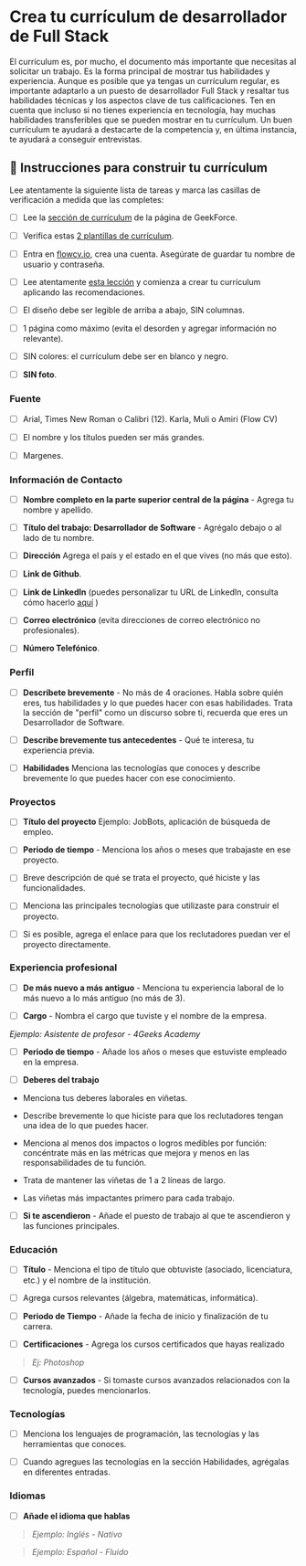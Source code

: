 # Crea tu currículum de desarrollador de Full Stack 

El currículum es, por mucho, el documento más importante que necesitas al solicitar un trabajo. Es la forma principal de mostrar tus habilidades y experiencia. Aunque es posible que ya tengas un currículum regular, es importante adaptarlo a un puesto de desarrollador Full Stack y resaltar tus habilidades técnicas y los aspectos clave de tus calificaciones. Ten en cuenta que incluso si no tienes experiencia en tecnología, hay muchas habilidades transferibles que se pueden mostrar en tu currículum. Un buen currículum te ayudará a destacarte de la competencia y, en última instancia, te ayudará a conseguir entrevistas. 

## 📝 Instrucciones para construir tu currículum

Lee atentamente la siguiente lista de tareas y marca las casillas de verificación a medida que las completes:

- [ ] Lee la [sección de currículum](https://4geeksacademy.notion.site/About-your-resume-af7f45a072154f459be8909b725241b3) de la página de GeekForce.

- [ ] Verifica estas [2 plantillas de currículum](https://drive.google.com/drive/folders/1YHKHoAqF4o8dk_1Fw5fLgtRvftEiTUun?usp=sharing).

- [ ] Entra en [flowcv.io](https://app.flowcv.com/), crea una cuenta. Asegúrate de guardar tu nombre de usuario y contraseña.
 
- [ ] Lee atentamente [esta lección](https://content.breatheco.de/en/lesson/making-an-amazing-resume) y comienza a crear tu currículum aplicando las recomendaciones.

- [ ] El diseño debe ser legible de arriba a abajo, SIN columnas.

- [ ] 1 página como máximo (evita el desorden y agregar información no relevante).

- [ ] SIN colores: el currículum debe ser en blanco y negro.

- [ ] **SIN foto**.

### Fuente

- [ ] Arial, Times New Roman o Calibri (12). Karla, Muli o Amiri (Flow CV)

- [ ] El nombre y los títulos pueden ser más grandes. 

- [ ] Margenes.

### Información de Contacto

- [ ] **Nombre completo en la parte superior central de la página** - Agrega tu nombre y apellido.

- [ ] **Título del trabajo: Desarrollador de Software** - Agrégalo debajo o al lado de tu nombre.

- [ ] **Dirección** Agrega el país y el estado en el que vives (no más que esto).

- [ ] **Link de Github**.

- [ ] **Link de LinkedIn** (puedes personalizar tu URL de LinkedIn, consulta cómo hacerlo [aquí](https://www.linkedin.com/help/linkedin/answer/a542685/manage-your-public-profile-url?lang=en) )  
- [ ] **Correo electrónico** (evita direcciones de correo electrónico no profesionales).

- [ ] **Número Telefónico**.

### Perfil 

- [ ] **Descríbete brevemente** - No más de 4 oraciones. Habla sobre quién eres, tus habilidades y lo que puedes hacer con esas habilidades. Trata la sección de "perfil" como un discurso sobre ti, recuerda que eres un Desarrollador de Software.

- [ ] **Describe brevemente tus antecedentes** - Qué te interesa, tu experiencia previa.
	
- [ ] **Habilidades** Menciona las tecnologías que conoces y describe brevemente lo que puedes hacer con ese conocimiento. 

### Proyectos

- [ ] **Título del proyecto** Ejemplo: JobBots, aplicación de búsqueda de empleo.

- [ ] **Periodo de tiempo** - Menciona los años o meses que trabajaste en ese proyecto.

- [ ] Breve descripción de qué se trata el proyecto, qué hiciste y las funcionalidades.

- [ ] Menciona las principales tecnologías que utilizaste para construir el proyecto.

- [ ] Si es posible, agrega el enlace para que los reclutadores puedan ver el proyecto directamente.

### Experiencia profesional

- [ ] **De más nuevo a más antiguo** - Menciona tu experiencia laboral de lo más nuevo a lo más antiguo (no más de 3).

- [ ] **Cargo** - Nombra el cargo que tuviste y el nombre de la empresa.

_Ejemplo: Asistente de profesor - 4Geeks Academy_

- [ ] **Periodo de tiempo** - Añade los años o meses que estuviste empleado en la empresa.

- [ ] **Deberes del trabajo**

* Menciona tus deberes laborales en viñetas.

* Describe brevemente lo que hiciste para que los reclutadores tengan una idea de lo que puedes hacer.

* Menciona al menos dos impactos o logros medibles por función: concéntrate más en las métricas que mejora y menos en las responsabilidades de tu función.

* Trata de mantener las viñetas de 1 a 2 líneas de largo.

* Las viñetas más impactantes primero para cada trabajo.

 - [ ] **Si te ascendieron** - Añade el puesto de trabajo al que te ascendieron y las funciones principales.

### Educación 

- [ ] **Título** - Menciona el tipo de título que obtuviste (asociado, licenciatura, etc.) y el nombre de la institución.

- [ ] Agrega cursos relevantes (álgebra, matemáticas, informática).

- [ ] **Periodo de Tiempo** - Añade la fecha de inicio y finalización de tu carrera.

- [ ] **Certificaciones** - Agrega los cursos certificados que hayas realizado 
> _Ej: Photoshop_

- [ ] **Cursos avanzados** - Si tomaste cursos avanzados relacionados con la tecnología, puedes mencionarlos.

### Tecnologías

- [ ] Menciona los lenguajes de programación, las tecnologías y las herramientas que conoces.

- [ ] Cuando agregues las tecnologías en la sección Habilidades, agrégalas en diferentes entradas.

### Idiomas

- [ ] **Añade el idioma que hablas**

> _Ejemplo: Inglés - Nativo_

> _Ejemplo: Español - Fluido_





